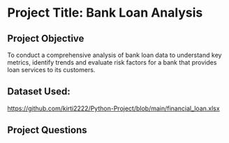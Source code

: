 # Project Title: Bank Loan Analysis
## Project Objective
To conduct a comprehensive analysis of bank loan data to understand key metrics, identify trends and evaluate risk factors for a bank that provides loan services to its customers.
## Dataset Used:
https://github.com/kirti2222/Python-Project/blob/main/financial_loan.xlsx
## Project Questions
